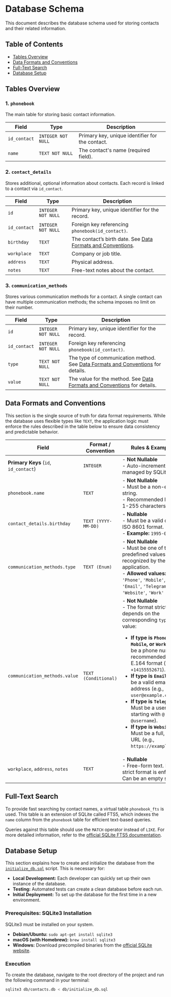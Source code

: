 # Database Schema

This document describes the database schema used for storing contacts and their related information.

## Table of Contents
- [Tables Overview](#tables-overview)
- [Data Formats and Conventions](#data-formats-and-conventions)
- [Full-Text Search](#full-text-search)
- [Database Setup](#database-setup)

## Tables Overview

### 1. `phonebook`

The main table for storing basic contact information.

| Field | Type | Description |
|---|---|---|
| `id_contact` | `INTEGER NOT NULL` | Primary key, unique identifier for the contact. |
| `name` | `TEXT NOT NULL` | The contact's name (required field). |

### 2. `contact_details`

Stores additional, optional information about contacts. Each record is linked to a contact via `id_contact`.

| Field | Type | Description |
|---|---|---|
| `id` | `INTEGER NOT NULL` | Primary key, unique identifier for the record. |
| `id_contact` | `INTEGER NOT NULL` | Foreign key referencing `phonebook(id_contact)`. |
| `birthday` | `TEXT` | The contact’s birth date. See [Data Formats and Conventions](#data-formats-and-conventions). |
| `workplace` | `TEXT` | Company or job title. |
| `address` | `TEXT` | Physical address. |
| `notes` | `TEXT` | Free-text notes about the contact. |

### 3. `communication_methods`

Stores various communication methods for a contact. A single contact can have multiple communication methods; the schema imposes no limit on their number.

| Field | Type | Description |
|---|---|---|
| `id` | `INTEGER NOT NULL` | Primary key, unique identifier for the record. |
| `id_contact` | `INTEGER NOT NULL` | Foreign key referencing `phonebook(id_contact)`. |
| `type` | `TEXT NOT NULL` | The type of communication method. See [Data Formats and Conventions](#data-formats-and-conventions) for details. |
| `value` | `TEXT NOT NULL` | The value for the method. See [Data Formats and Conventions](#data-formats-and-conventions) for details. |

## Data Formats and Conventions

This section is the single source of truth for data format requirements. While the database uses flexible types like `TEXT`, the application logic must enforce the rules described in the table below to ensure data consistency and predictable behavior.

| Field | Format / Convention | Rules & Examples |
|---|---|---|
| **Primary Keys** (`id`, `id_contact`) | `INTEGER` | - **Not Nullable**<br>- Auto-incrementing, managed by SQLite. |
| `phonebook.name` | `TEXT` | - **Not Nullable**<br>- Must be a non-empty string.<br>- Recommended length: 1-255 characters. |
| `contact_details.birthday` | `TEXT (YYYY-MM-DD)` | - **Nullable**<br>- Must be a valid date in ISO 8601 format.<br>- **Example:** `1995-08-23` |
| `communication_methods.type` | `TEXT (Enum)` | - **Not Nullable**<br>- Must be one of the predefined values recognized by the application.<br>- **Allowed values:** `'Phone'`, `'Mobile'`, `'Email'`, `'Telegram'`, `'Website'`, `'Work'` |
| `communication_methods.value` | `TEXT (Conditional)` | - **Not Nullable**<br>- The format strictly depends on the corresponding `type` value:<ul><li>**If type is `Phone`, `Mobile`, or `Work`:** Must be a phone number, recommended in E.164 format (e.g., `+14155552671`).</li><li>**If type is `Email`:** Must be a valid email address (e.g., `user@example.com`).</li><li>**If type is `Telegram`:** Must be a username starting with `@` (e.g., `@username`).</li><li>**If type is `Website`:** Must be a full, valid URL (e.g., `https://example.com`).</li></ul> |
| `workplace`, `address`, `notes` | `TEXT` | - **Nullable**<br>- Free-form text. No strict format is enforced. Can be an empty string. |

## Full-Text Search

To provide fast searching by contact names, a virtual table `phonebook_fts` is used. This table is an extension of SQLite called FTS5, which indexes the `name` column from the `phonebook` table for efficient text-based queries.

Queries against this table should use the `MATCH` operator instead of `LIKE`. For more detailed information, refer to the [official SQLite FTS5 documentation](https://www.sqlite.org/fts5.html).

## Database Setup

This section explains how to create and initialize the database from the [`initialize_db.sql`](../db/initialize_db.sql) script. This is necessary for:
-   **Local Development:** Each developer can quickly set up their own instance of the database.
-   **Testing:** Automated tests can create a clean database before each run.
-   **Initial Deployment:** To set up the database for the first time in a new environment.

### Prerequisites: SQLite3 Installation

SQLite3 must be installed on your system.

-   **Debian/Ubuntu:** `sudo apt-get install sqlite3`
-   **macOS (with Homebrew):** `brew install sqlite3`
-   **Windows:** Download precompiled binaries from the [official SQLite website](https://www.sqlite.org/download.html).

### Execution

To create the database, navigate to the root directory of the project and run the following command in your terminal:

```bash
sqlite3 db/contacts.db < db/initialize_db.sql
```